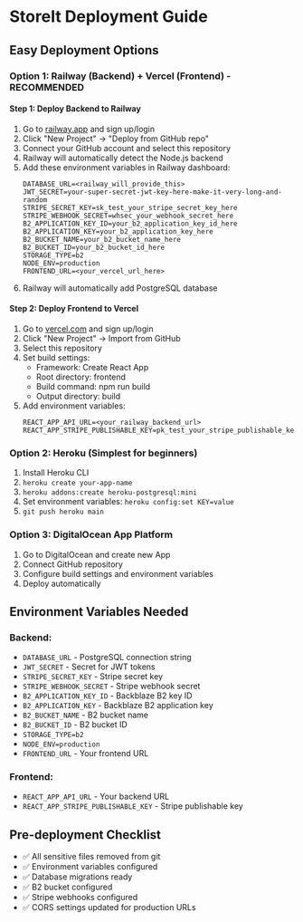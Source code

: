 # StoreIt Deployment Guide

## Easy Deployment Options

### Option 1: Railway (Backend) + Vercel (Frontend) - RECOMMENDED

#### Step 1: Deploy Backend to Railway
1. Go to [railway.app](https://railway.app) and sign up/login
2. Click "New Project" → "Deploy from GitHub repo"
3. Connect your GitHub account and select this repository
4. Railway will automatically detect the Node.js backend
5. Add these environment variables in Railway dashboard:
   ```
   DATABASE_URL=<railway_will_provide_this>
   JWT_SECRET=your-super-secret-jwt-key-here-make-it-very-long-and-random
   STRIPE_SECRET_KEY=sk_test_your_stripe_secret_key_here
   STRIPE_WEBHOOK_SECRET=whsec_your_webhook_secret_here
   B2_APPLICATION_KEY_ID=your_b2_application_key_id_here
   B2_APPLICATION_KEY=your_b2_application_key_here
   B2_BUCKET_NAME=your_b2_bucket_name_here
   B2_BUCKET_ID=your_b2_bucket_id_here
   STORAGE_TYPE=b2
   NODE_ENV=production
   FRONTEND_URL=<your_vercel_url_here>
   ```
6. Railway will automatically add PostgreSQL database

#### Step 2: Deploy Frontend to Vercel
1. Go to [vercel.com](https://vercel.com) and sign up/login
2. Click "New Project" → Import from GitHub
3. Select this repository
4. Set build settings:
   - Framework: Create React App
   - Root directory: frontend
   - Build command: npm run build
   - Output directory: build
5. Add environment variables:
   ```
   REACT_APP_API_URL=<your_railway_backend_url>
   REACT_APP_STRIPE_PUBLISHABLE_KEY=pk_test_your_stripe_publishable_key
   ```

### Option 2: Heroku (Simplest for beginners)
1. Install Heroku CLI
2. `heroku create your-app-name`
3. `heroku addons:create heroku-postgresql:mini`
4. Set environment variables: `heroku config:set KEY=value`
5. `git push heroku main`

### Option 3: DigitalOcean App Platform
1. Go to DigitalOcean and create new App
2. Connect GitHub repository
3. Configure build settings and environment variables
4. Deploy automatically

## Environment Variables Needed

### Backend:
- `DATABASE_URL` - PostgreSQL connection string
- `JWT_SECRET` - Secret for JWT tokens
- `STRIPE_SECRET_KEY` - Stripe secret key
- `STRIPE_WEBHOOK_SECRET` - Stripe webhook secret
- `B2_APPLICATION_KEY_ID` - Backblaze B2 key ID
- `B2_APPLICATION_KEY` - Backblaze B2 application key
- `B2_BUCKET_NAME` - B2 bucket name
- `B2_BUCKET_ID` - B2 bucket ID
- `STORAGE_TYPE=b2`
- `NODE_ENV=production`
- `FRONTEND_URL` - Your frontend URL

### Frontend:
- `REACT_APP_API_URL` - Your backend URL
- `REACT_APP_STRIPE_PUBLISHABLE_KEY` - Stripe publishable key

## Pre-deployment Checklist
- ✅ All sensitive files removed from git
- ✅ Environment variables configured
- ✅ Database migrations ready
- ✅ B2 bucket configured
- ✅ Stripe webhooks configured
- ✅ CORS settings updated for production URLs
